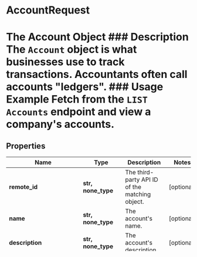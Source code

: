 # AccountRequest

# The Account Object ### Description The `Account` object is what businesses use to track transactions. Accountants often call accounts \"ledgers\".  ### Usage Example Fetch from the `LIST Accounts` endpoint and view a company's accounts.

## Properties
Name | Type | Description | Notes
------------ | ------------- | ------------- | -------------
**remote_id** | **str, none_type** | The third-party API ID of the matching object. | [optional] 
**name** | **str, none_type** | The account&#39;s name. | [optional] 
**description** | **str, none_type** | The account&#39;s description. | [optional] 
**classification** | **bool, dict, float, int, list, str, none_type** | The account&#39;s classification. | [optional] 
**type** | **str, none_type** | The account&#39;s type. | [optional] 
**status** | **bool, dict, float, int, list, str, none_type** | The account&#39;s status. | [optional] 
**current_balance** | **float, none_type** | The account&#39;s current balance. | [optional] 
**currency** | **bool, dict, float, int, list, str, none_type** | The account&#39;s currency. | [optional] 
**account_number** | **str, none_type** | The account&#39;s number. | [optional] 
**parent_account** | **str, none_type** |  | [optional] 
**integration_params** | **{str: (bool, dict, float, int, list, str, none_type)}, none_type** |  | [optional] 
**linked_account_params** | **{str: (bool, dict, float, int, list, str, none_type)}, none_type** |  | [optional] 
**any string name** | **bool, dict, float, int, list, str, none_type** | any string name can be used but the value must be the correct type | [optional]

[[Back to Model list]](../README.md#documentation-for-models) [[Back to API list]](../README.md#documentation-for-api-endpoints) [[Back to README]](../README.md)



